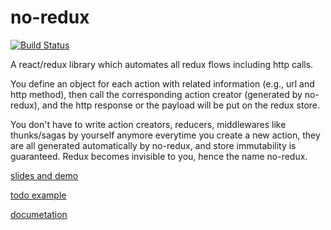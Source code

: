 # no-redux

[![Build Status](https://travis-ci.org/ln613/no-redux.svg?branch=master)](https://travis-ci.org/ln613/no-redux)

A react/redux library which automates all redux flows including http calls.

You define an object for each action with related information (e.g., url and http method), then call the corresponding action creator (generated by no-redux), and the http response or the payload will be put on the redux store. 

You don't have to write action creators, reducers, middlewares like thunks/sagas by yourself anymore everytime you create a new action, they are all generated automatically by no-redux, and store immutability is guaranteed. Redux becomes invisible to you, hence the name no-redux.

[slides and demo](https://ln613.github.io/no-redux)

[todo example](https://ln613.github.io/no-redux-todo-example)

[documetation](https://ln613.gitbooks.io/no-redux/)